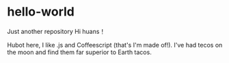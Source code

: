 # hello-world
Just another repository
Hi huans！

Hubot here, I like .js and Coffeescript (that's I'm made of!).
I've had tecos on the moon and find them far superior to Earth tacos.
